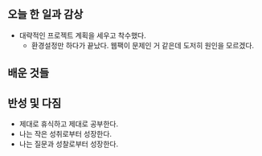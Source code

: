 ## 오늘 한 일과 감상
- 대략적인 프로젝트 계획을 세우고 착수했다.
  - 환경설정만 하다가 끝났다. 웹팩이 문제인 거 같은데 도저히 원인을 모르겠다. 

## 배운 것들

## 반성 및 다짐

- 제대로 휴식하고 제대로 공부한다.
- 나는 작은 성취로부터 성장한다.
- 나는 질문과 성찰로부터 성장한다.